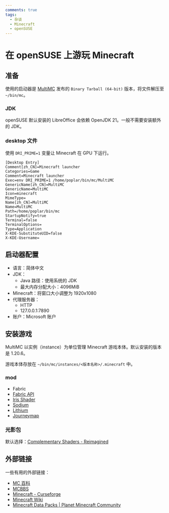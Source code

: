 ```yaml
---
comments: true
tags:
  - 杂谈
  - Minecraft
  - openSUSE
---
```


# 在 openSUSE 上游玩 Minecraft

## 准备

使用的启动器是 [MultiMC] 发布的 `Binary Tarball (64-bit)` 版本，将文件解压至 `~/bin/mc`。

[MultiMC]: https://multimc.org/

### JDK

openSUSE 默认安装的 LibreOffice 会依赖 OpenJDK 21。一般不需要安装额外的 JDK。

### desktop 文件

使用 `DRI_PRIME=1` 变量让 Minecraft 在 GPU 下运行。

```
[Desktop Entry]
Comment[zh_CN]=Minecraft launcher
Categories=Game
Comment=Minecraft launcher
Exec=env DRI_PRIME=1 /home/poplar/bin/mc/MultiMC
GenericName[zh_CN]=MultiMC
GenericName=MultiMC
Icon=minecraft
MimeType=
Name[zh_CN]=MultiMC
Name=MultiMC
Path=/home/poplar/bin/mc
StartupNotify=true
Terminal=false
TerminalOptions=
Type=Application
X-KDE-SubstituteUID=false
X-KDE-Username=
```

## 启动器配置

- 语言：简体中文
- JDK：
    - Java 路径：使用系统的 JDK
    - 最大内存分配大小：4096MiB
- Minecraft：将窗口大小调整为 1920x1080
- 代理服务器：
    - HTTP
    - 127.0.0.1:7890
- 账户：Microsoft 账户

## 安装游戏

MultiMC 以实例（instance）为单位管理 Minecraft 游戏本体。默认安装的版本是 1.20.6。

游戏本体存放在 `~/bin/mc/instances/<版本名称>/.minecraft` 中。

### mod

- Fabric
- [Fabric API](https://modrinth.com/mod/fabric-api)
- [Iris Shader](https://modrinth.com/mod/iris)
- [Sodium](https://modrinth.com/mod/sodium)
- [Lithium](https://modrinth.com/mod/lithium)
- [Journeymap](https://www.curseforge.com/minecraft/mc-mods/journeymap)

### 光影包

默认选择：[Complementary Shaders - Reimagined]

[Complementary Shaders - Reimagined]: https://modrinth.com/shader/complementary-reimagined

## 外部链接

一些有用的外部链接：

- [MC 百科](https://www.mcmod.cn/)
- [MCBBS](https://www.mcbbs.net/)
- [Minecraft - Curseforge](https://www.curseforge.com/minecraft/modpacks)
- [Minecraft Wiki](https://minecraft.fandom.com/wiki/Minecraft_Wiki)
- [Minecraft Data Packs | Planet Minecraft Community](https://www.planetminecraft.com/data-packs/?p=0)